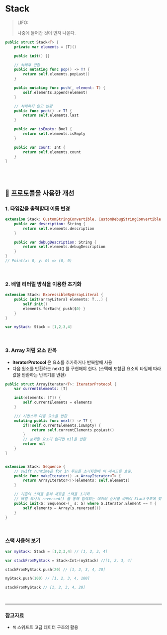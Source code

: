 # Stack

> LIFO:
>
> 나중에 들어간 것이 먼저 나온다.

```swift
public struct Stack<T> {
    private var elements = [T]()

    public init() {}

    // 삭제후 반환
    public mutating func pop() -> T? {
        return self.elements.popLast()
    }

    public mutating func push(_ element: T) {
        self.elements.append(element)
    }

    // 삭제하지 않고 반환
    public func peek() -> T? {
        return self.elements.last
    }

    public var isEmpty: Bool {
        return self.elements.isEmpty
    }

    public var count: Int {
        return self.elements.count
    }
}
```

<br/>
<br/>

## 📝 프로토콜을 사용한 개선

### 1. 타입값을 출력할때 이름 변경

```swift
extension Stack: CustomStringConvertible, CustomDebugStringConvertible {
    public var description: String {
        return self.elements.description
    }

    public var debugDescription: String {
        return self.elements.debugDescription
    }
}
// Point(x: 0, y: 0) => (0, 0)
```

<br/>

### 2. 배열 리터럴 방식을 이용한 초기화

```swift
extension Stack: ExpressibleByArrayLiteral {
    public init(arrayLiteral elements: T...) {
        self.init()
        elements.forEach{ push($0) }
    }
}

var myStack: Stack = [1,2,3,4]
```

<br/>

### 3. Array 처럼 요소 반복

- **IteratorProtocol** 은 요소를 추가하거나 반복할때 사용
- 다음 원소를 반환하는 next() 를 구현해야 한다.
  (스택에 포함된 요소의 타입에 따라 값을 반환하는 반복기를 반환)

```swift
public struct ArrayIterator<T>: IteratorProtocol {
    var currentElements: [T]

    init(elements: [T]) {
        self.currentElements = elements
    }

    /// 시퀸스의 다음 요소를 반환
    mutating public func next() -> T? {
        if(!self.currentElements.isEmpty) {
            return self.currentElements.popLast()
        }
        // 순회할 요소가 없다면 nil을 반환
        return nil
    }
}


extension Stack: Sequence {
    // swift runtime은 for in 루프를 초기화할때 이 메서드를 호출.
    public func makeIterator() -> ArrayIterator<T> {
        return ArrayIterator<T>(elements: self.elements)
    }

    // 기존의 스택을 통해 새로운 스택을 초기화
    // 배열 복사시 reversed() 를 통해 입력되는 데이터 순서를 바꿔야 Stack구조에 맞는 값이 된다.
    public init<S: Sequence>(_ s: S) where S.Iterator.Element == T {
        self.elements = Array(s.reversed())
    }
}
```

<br/>

### 스택 사용해 보기

```swift
var myStack: Stack = [1,2,3,4] // [1, 2, 3, 4]

var stackFromMyStack = Stack<Int>(myStack) //[1, 2, 3, 4]

stackFromMyStack.push(20) // [1, 2, 3, 4, 20]

myStack.push(100) // [1, 2, 3, 4, 100]

stackFromMyStack // [1, 2, 3, 4, 20]
```

<br/>

---

### 참고자료

- `책` 스위프트 고급 데이터 구조의 활용
